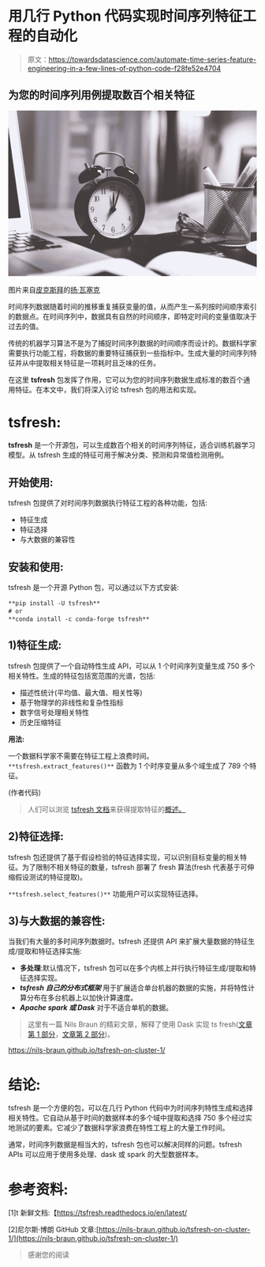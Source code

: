 # 用几行 Python 代码实现时间序列特征工程的自动化

> 原文：<https://towardsdatascience.com/automate-time-series-feature-engineering-in-a-few-lines-of-python-code-f28fe52e4704>

## 为您的时间序列用例提取数百个相关特征

![](img/fa306f20d4434decd1f19fcb0069a322.png)

图片来自[皮克斯拜](https://pixabay.com//?utm_source=link-attribution&amp;utm_medium=referral&amp;utm_campaign=image&amp;utm_content=2980690)的[扬·瓦塞克](https://pixabay.com/users/jeshoots-com-264599/?utm_source=link-attribution&amp;utm_medium=referral&amp;utm_campaign=image&amp;utm_content=2980690)

时间序列数据随着时间的推移重复捕获变量的值，从而产生一系列按时间顺序索引的数据点。在时间序列中，数据具有自然的时间顺序，即特定时间的变量值取决于过去的值。

传统的机器学习算法不是为了捕捉时间序列数据的时间顺序而设计的。数据科学家需要执行功能工程，将数据的重要特征捕获到一些指标中。生成大量的时间序列特征并从中提取相关特征是一项耗时且乏味的任务。

在这里 **tsfresh** 包发挥了作用，它可以为您的时间序列数据生成标准的数百个通用特征。在本文中，我们将深入讨论 tsfresh 包的用法和实现。

# tsfresh:

**tsfresh** 是一个开源包，可以生成数百个相关的时间序列特征，适合训练机器学习模型。从 tsfresh 生成的特征可用于解决分类、预测和异常值检测用例。

## 开始使用:

tsfresh 包提供了对时间序列数据执行特征工程的各种功能，包括:

*   特征生成
*   特征选择
*   与大数据的兼容性

## 安装和使用:

tsfresh 是一个开源 Python 包，可以通过以下方式安装:

```
**pip install -U tsfresh**
# or
**conda install -c conda-forge tsfresh**
```

## 1)特征生成:

tsfresh 包提供了一个自动特性生成 API，可以从 1 个时间序列变量生成 750 多个相关特性。生成的特征包括宽范围的光谱，包括:

*   描述性统计(平均值、最大值、相关性等)
*   基于物理学的非线性和复杂性指标
*   数字信号处理相关特性
*   历史压缩特征

**用法:**

一个数据科学家不需要在特征工程上浪费时间。`**tsfresh.extract_features()**` 函数为 1 个时序变量从多个域生成了 789 个特征。

(作者代码)

> 人们可以浏览 [tsfresh 文档](https://tsfresh.readthedocs.io/en/latest/text/list_of_features.html)来获得提取特征的[概述。](https://tsfresh.readthedocs.io/en/latest/text/list_of_features.html)

## 2)特征选择:

tsfresh 包还提供了基于假设检验的特征选择实现，可以识别目标变量的相关特征。为了限制不相关特征的数量，tsfresh 部署了 fresh 算法(fresh 代表基于可伸缩假设测试的特征提取)。

`**tsfresh.select_features()**` 功能用户可以实现特征选择。

## 3)与大数据的兼容性:

当我们有大量的多时间序列数据时。tsfresh 还提供 API 来扩展大量数据的特征生成/提取和特征选择实施:

*   **多处理**:默认情况下，tsfresh 包可以在多个内核上并行执行特征生成/提取和特征选择实现。
*   ***tsfresh 自己的分布式框架*** 用于扩展适合单台机器的数据的实施，并将特性计算分布在多台机器上以加快计算速度。
*   ***Apache spark 或 Dask*** 对于不适合单机的数据。

> 这里有一篇 Nils Braun 的精彩文章，解释了使用 Dask 实现 ts fresh([文章第 1 部分](https://nils-braun.github.io/tsfresh-on-cluster-1/)，[文章第 2 部分](https://nils-braun.github.io/tsfresh-on-cluster-2/))。

<https://nils-braun.github.io/tsfresh-on-cluster-1/>  

# 结论:

tsfresh 是一个方便的包，可以在几行 Python 代码中为时间序列特性生成和选择相关特性。它自动从基于时间的数据样本的多个域中提取和选择 750 多个经过实地测试的要素。它减少了数据科学家浪费在特性工程上的大量工作时间。

通常，时间序列数据是相当大的，tsfresh 包也可以解决同样的问题。tsfresh APIs 可以应用于使用多处理、dask 或 spark 的大型数据样本。

# 参考资料:

[1]t 新鲜文档:【https://tsfresh.readthedocs.io/en/latest/ 

[2]尼尔斯·博朗 GitHub 文章:[https://nils-braun.github.io/tsfresh-on-cluster-1/](https://nils-braun.github.io/tsfresh-on-cluster-1/)

> 感谢您的阅读